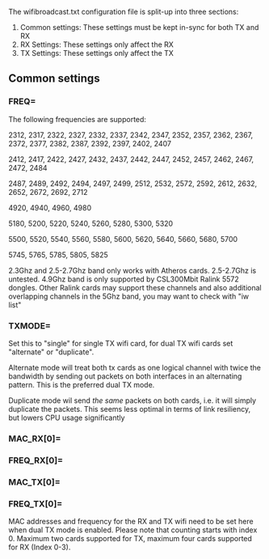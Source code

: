 The wifibroadcast.txt configuration file is split-up into three sections:

1. Common settings: These settings must be kept in-sync for both TX and RX
2. RX Settings: These settings only affect the RX
3. TX Settings: These settings only affect the TX


## Common settings

### FREQ=

The following frequencies are supported:

2312, 2317, 2322, 2327, 2332, 2337, 2342, 2347, 2352, 2357, 2362, 2367, 2372, 2377, 2382, 2387, 2392, 2397, 2402, 2407

2412, 2417, 2422, 2427, 2432, 2437, 2442, 2447, 2452, 2457, 2462, 2467, 2472, 2484

2487, 2489, 2492, 2494, 2497, 2499, 2512, 2532, 2572, 2592, 2612, 2632, 2652, 2672, 2692, 2712

4920, 4940, 4960, 4980

5180, 5200, 5220, 5240, 5260, 5280, 5300, 5320

5500, 5520, 5540, 5560, 5580, 5600, 5620, 5640, 5660, 5680, 5700

5745, 5765, 5785, 5805, 5825


2.3Ghz and 2.5-2.7Ghz band only works with Atheros cards. 2.5-2.7Ghz is untested. 4.9Ghz band is only supported by CSL300Mbit Ralink 5572 dongles. Other Ralink cards may support these channels and also additional overlapping channels in the 5Ghz band, you may want to check with "iw list"



### TXMODE=

Set this to "single" for single TX wifi card, for dual TX wifi cards set "alternate" or "duplicate". 

Alternate mode will treat both tx cards as one logical channel with twice the bandwidth by sending out packets on both  interfaces in an alternating pattern. This is the preferred dual TX mode.

Duplicate mode wil send _the same_ packets on both cards, i.e. it will simply duplicate the packets. This seems less optimal in terms of link resiliency, but lowers CPU usage significantly 



### MAC_RX[0]=
### FREQ_RX[0]=
### MAC_TX[0]=
### FREQ_TX[0]=

MAC addresses and frequency for the RX and TX wifi need to be set here when dual TX mode is enabled. Please note that counting starts with index 0. Maximum two cards supported for TX, maximum four cards supported for RX (Index 0-3).

